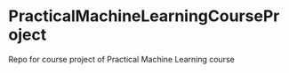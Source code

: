 # PracticalMachineLearningCourseProject
Repo for course project of Practical Machine Learning course
